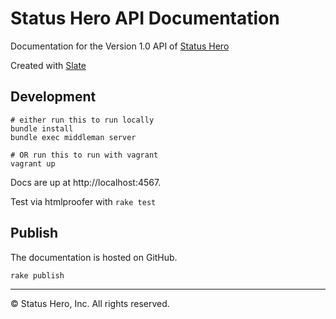 # Status Hero API Documentation

Documentation for the Version 1.0 API of [Status Hero](https://statushero.com)

Created with [Slate](https://github.com/lord/slate)

## Development

```shell
# either run this to run locally
bundle install
bundle exec middleman server

# OR run this to run with vagrant
vagrant up
```

Docs are up at http://localhost:4567. 

Test via htmlproofer with `rake test`

## Publish

The documentation is hosted on GitHub. 

`rake publish`

---
© Status Hero, Inc. All rights reserved.
